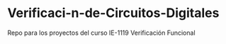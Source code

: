 # Verificaci-n-de-Circuitos-Digitales
Repo para los proyectos del curso IE-1119 Verificación Funcional
